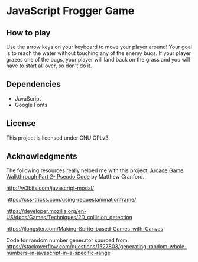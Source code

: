 # JavaScript Frogger Game

## How to play

Use the arrow keys on your keyboard to move your player around! Your goal is to
reach the water without touching any of the enemy bugs. If your player grazes
one of the bugs, your player will land back on the grass and you will have to
start all over, so don't do it.

## Dependencies
* JavaScript
* Google Fonts

## License
This project is licensed under GNU GPLv3.

## Acknowledgments

The following resources really helped me with this project.
[Arcade Game Walkthrough Part 2- Pseudo Code](https://matthewcranford.com/arcade-game-walkthrough-part-2-pseudo-code/)
by Matthew Cranford.

http://w3bits.com/javascript-modal/

https://css-tricks.com/using-requestanimationframe/

https://developer.mozilla.org/en-US/docs/Games/Techniques/2D_collision_detection

https://jlongster.com/Making-Sprite-based-Games-with-Canvas

Code for random number generator sourced from:
https://stackoverflow.com/questions/1527803/generating-random-whole-numbers-in-javascript-in-a-specific-range
